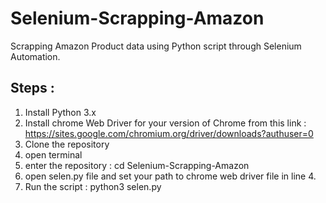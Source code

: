 # Selenium-Scrapping-Amazon

Scrapping Amazon Product data using Python script through Selenium Automation.

## Steps :

1) Install Python 3.x
2) Install chrome Web Driver for your version of Chrome from this link : https://sites.google.com/chromium.org/driver/downloads?authuser=0
4) Clone the repository
5) open terminal
6) enter the repository : cd Selenium-Scrapping-Amazon
7) open selen.py file and set your path to chrome web driver file in line 4.
8) Run the script : python3 selen.py
